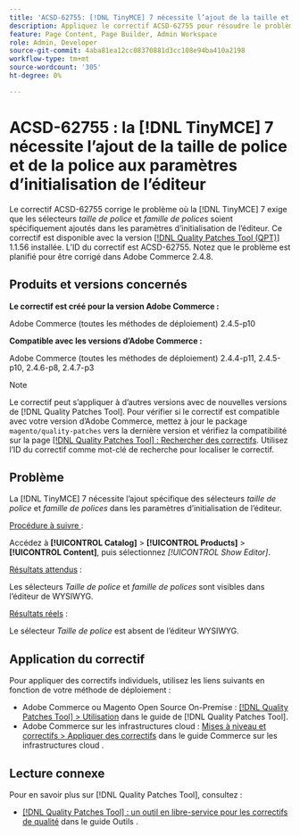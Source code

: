 ```yaml
---
title: 'ACSD-62755: [!DNL TinyMCE] 7 nécessite l’ajout de la taille et de la police aux paramètres d’initialisation de l’éditeur'
description: Appliquez le correctif ACSD-62755 pour résoudre le problème d’Adobe Commerce où  [!DNL TinyMCE] 7 nécessite que *la taille de police* et *la famille de polices* soient spécifiquement ajoutées dans les paramètres d’initialisation de l’éditeur.
feature: Page Content, Page Builder, Admin Workspace
role: Admin, Developer
source-git-commit: 4aba81ea12cc08370881d3cc108e94ba410a2198
workflow-type: tm+mt
source-wordcount: '305'
ht-degree: 0%

---
```


# ACSD-62755 : la [!DNL TinyMCE] 7 nécessite l’ajout de la taille de police et de la police aux paramètres d’initialisation de l’éditeur

Le correctif ACSD-62755 corrige le problème où la [!DNL TinyMCE] 7 exige que les sélecteurs *taille de police* et *famille de polices* soient spécifiquement ajoutés dans les paramètres d’initialisation de l’éditeur. Ce correctif est disponible avec la version [[!DNL Quality Patches Tool (QPT)]](/help/tools/quality-patches-tool/quality-patches-tool-to-self-serve-quality-patches.md) 1.1.56 installée. L’ID du correctif est ACSD-62755. Notez que le problème est planifié pour être corrigé dans Adobe Commerce 2.4.8.

## Produits et versions concernés

**Le correctif est créé pour la version Adobe Commerce :**

Adobe Commerce (toutes les méthodes de déploiement) 2.4.5-p10

**Compatible avec les versions d’Adobe Commerce :**

Adobe Commerce (toutes les méthodes de déploiement) 2.4.4-p11, 2.4.5-p10, 2.4.6-p8, 2.4.7-p3

>[!NOTE]
>
>Le correctif peut s’appliquer à d’autres versions avec de nouvelles versions de [!DNL Quality Patches Tool]. Pour vérifier si le correctif est compatible avec votre version d’Adobe Commerce, mettez à jour le package `magento/quality-patches` vers la dernière version et vérifiez la compatibilité sur la page [[!DNL Quality Patches Tool] : Rechercher des correctifs](https://experienceleague.adobe.com/tools/commerce-quality-patches/index.html). Utilisez l’ID du correctif comme mot-clé de recherche pour localiser le correctif.

## Problème

La [!DNL TinyMCE] 7 nécessite l’ajout spécifique des sélecteurs *taille de police* et *famille de polices* dans les paramètres d’initialisation de l’éditeur.

<u>Procédure à suivre </u> :

Accédez à **[!UICONTROL Catalog]** > **[!UICONTROL Products]** > **[!UICONTROL Content]**, puis sélectionnez *[!UICONTROL Show Editor]*.

<u>Résultats attendus</u> :

Les sélecteurs *Taille de police* et *famille de polices* sont visibles dans l’éditeur de WYSIWYG.

<u>Résultats réels</u> :

Le sélecteur *Taille de police* est absent de l’éditeur WYSIWYG.

## Application du correctif

Pour appliquer des correctifs individuels, utilisez les liens suivants en fonction de votre méthode de déploiement :

* Adobe Commerce ou Magento Open Source On-Premise : [[!DNL Quality Patches Tool] > Utilisation](/help/tools/quality-patches-tool/usage.md) dans le guide de [!DNL Quality Patches Tool].
* Adobe Commerce sur les infrastructures cloud : [Mises à niveau et correctifs > Appliquer des correctifs](https://experienceleague.adobe.com/docs/commerce-cloud-service/user-guide/develop/upgrade/apply-patches.html) dans le guide Commerce sur les infrastructures cloud .

## Lecture connexe

Pour en savoir plus sur [!DNL Quality Patches Tool], consultez :

* [[!DNL Quality Patches Tool] : un outil en libre-service pour les correctifs de qualité](/help/tools/quality-patches-tool/quality-patches-tool-to-self-serve-quality-patches.md) dans le guide Outils .
